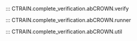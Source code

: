 ::: CTRAIN.complete_verification.abCROWN.verify

::: CTRAIN.complete_verification.abCROWN.runner

::: CTRAIN.complete_verification.abCROWN.util